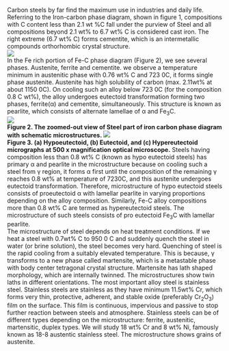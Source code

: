 Carbon steels by far find the maximum use in industries and daily life. Referring to the Iron-carbon phase diagram, shown in figure 1, compositions with C content less than 2.1 wt %C fall under the purview of Steel and all compositions beyond 2.1 wt% to 6.7 wt% C is considered cast iron. The right extreme (6.7 wt% C) forms cementite, which is an intermetallic compounds orthorhombic crystal structure.<br>
<image src="images/image1.PNG"><br>
In the Fe rich portion of Fe-C phase diagram (Figure 2), we see several phases. Austenite, ferrite and cementite.  we observe a temperature minimum in austenitic phase with 0.76 wt% C and 723 0C, it forms single phase austenite.  Austenite has high solubility of carbon (max. 2.11wt% at about 1150 0C). On cooling such an alloy below 723 0C (for the composition 0.8 C wt%), the alloy undergoes eutectoid transformation forming two phases, ferrite(α) and cementite, simultaneously. This structure is known as pearlite, which consists of alternate lamellae of α and Fe<sub>3</sub>C. <br>
<image src="images/image2-2.PNG"><br>
<b><C>Figure 2. The zoomed-out view of Steel part of iron carbon phase  diagram with schematic microstructures. </b></C> 
<image src="images/image3-1.PNG"><br>
<b><C>Figure 3. (a) Hypoeutectoid, (b) Eutectoid, and (c) Hypereutectoid micrographs at 500 x magnification optical microscope.</b></C> 
Steels having composition less than 0.8 wt% C (known as hypo eutectoid steels) has primary α and pearlite in the microstructure because on cooling such a steel from γ region, it forms α first until the composition of the remaining γ reaches 0.8 wt% at temperature of 7230C, and this austenite undergoes eutectoid transformation. Therefore, microstructure of hypo eutectoid steels consists of proeutectoid α with lamellar pearlite in varying proportions depending on the alloy composition. Similarly, Fe-C alloy compositions more than 0.8 wt% C are termed as hypereutectoid steels. The microstructure of such steels consists of pro eutectoid Fe<sub>3</sub>C with lamellar pearlite.<br>
The microstructure of steel depends on heat treatment conditions. If we heat a steel with 0.7wt% C to 950 0 C and suddenly quench the steel in water (or brine solution), the steel becomes very hard. Quenching of steel is the rapid cooling from a suitably elevated temperature. This is because, γ transforms to a new phase called martensite, which is a metastable phase with body center tetragonal crystal structure. Martensite has lath shaped morphology, which are internally twinned. The microstructures show twin laths in different orientations. The most important alloy steel is stainless steel. Stainless steels are stainless as they have minimum 11.5wt% Cr, which forms very thin, protective, adherent, and stable oxide (preferably Cr<sub>2</sub>O<sub>3</sub>) film on the surface. This film is continuous, impervious and passive to stop further reaction between steels and atmosphere. Stainless steels can be of different types depending on the microstructure: ferrite, austenitic, martensitic, duplex types. We will study 18 wt% Cr and 8 wt% Ni, famously known as 18-8 austentic stainless steel. The microstructure shows grains of austenite. 
